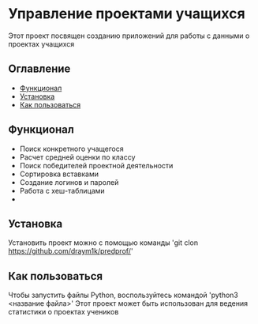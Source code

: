 # Управление проектами учащихся
Этот проект посвящен созданию приложений для работы с данными о проектах учащихся

## Оглавление 
- [Функционал](#Функционал)
- [Установка](#Установка)
- [Как пользоваться](#Как-пользоваться)

## Функционал
- Поиск конкретного учащегося
- Расчет средней оценки по классу
- Поиск победителей проектной деятельности
- Сортировка вставками
- Создание логинов и паролей
- Работа с хеш-таблицами
- 
## Установка
Установить проект можно с помощью команды
'git clon https://github.com/draym1k/predprof/'

## Как пользоваться 
Чтобы запустить файлы Python, воспользуйтесь командой 
'python3 <название файла>'
Этот проект может быть использован для ведения статистики о проектах учеников
